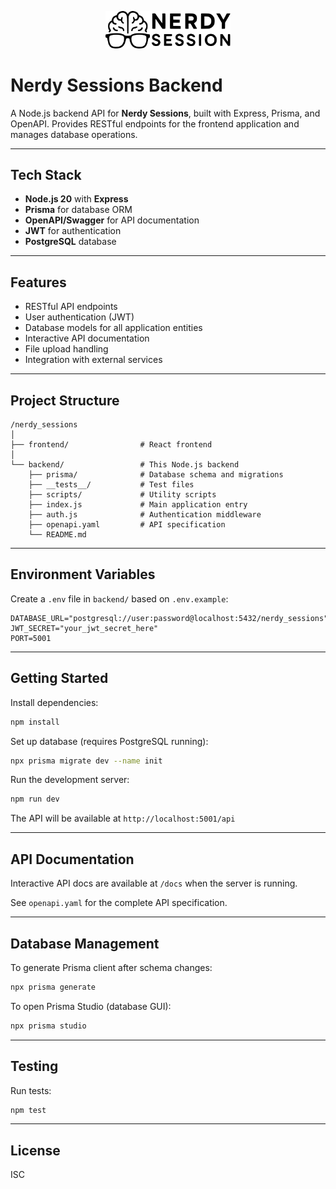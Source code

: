 <p align="center">
  <img src="../frontend/src/assets/nerdy_sessions.svg" alt="Nerdy Sessions Logo" width="200"/>
</p>

# Nerdy Sessions Backend

A Node.js backend API for **Nerdy Sessions**, built with Express, Prisma, and OpenAPI. Provides RESTful endpoints for the frontend application and manages database operations.

---

## Tech Stack

- **Node.js 20** with **Express**
- **Prisma** for database ORM
- **OpenAPI/Swagger** for API documentation
- **JWT** for authentication
- **PostgreSQL** database

---

## Features

- RESTful API endpoints
- User authentication (JWT)
- Database models for all application entities
- Interactive API documentation
- File upload handling
- Integration with external services

---

## Project Structure

```
/nerdy_sessions
│
├── frontend/                # React frontend
│
└── backend/                 # This Node.js backend
    ├── prisma/              # Database schema and migrations
    ├── __tests__/           # Test files
    ├── scripts/             # Utility scripts
    ├── index.js             # Main application entry
    ├── auth.js              # Authentication middleware
    ├── openapi.yaml         # API specification
    └── README.md
```

---

## Environment Variables

Create a `.env` file in `backend/` based on `.env.example`:

```
DATABASE_URL="postgresql://user:password@localhost:5432/nerdy_sessions"
JWT_SECRET="your_jwt_secret_here"
PORT=5001
```

---

## Getting Started

Install dependencies:

```bash
npm install
```

Set up database (requires PostgreSQL running):

```bash
npx prisma migrate dev --name init
```

Run the development server:

```bash
npm run dev
```

The API will be available at `http://localhost:5001/api`

---

## API Documentation

Interactive API docs are available at `/docs` when the server is running.

See `openapi.yaml` for the complete API specification.

---

## Database Management

To generate Prisma client after schema changes:

```bash
npx prisma generate
```

To open Prisma Studio (database GUI):

```bash
npx prisma studio
```

---

## Testing

Run tests:

```bash
npm test
```

---

## License

ISC